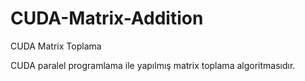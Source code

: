 # CUDA-Matrix-Addition
CUDA Matrix Toplama

CUDA paralel programlama ile yapılmış matrix toplama algoritmasıdır.
